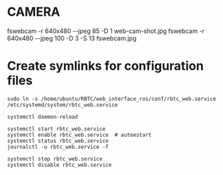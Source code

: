

# CAMERA

fswebcam -r 640x480 --jpeg 85 -D 1 web-cam-shot.jpg
fswebcam -r 640x480 --jpeg 100 -D 3 -S 13 fswebcam.jpg


# Create symlinks for configuration files
```
sudo ln -s /home/ubuntu/RBTC/web_interface_ros/conf/rbtc_web.service /etc/systemd/system/rbtc_web.service
```

```
systemctl daemon-reload

systemctl start rbtc_web.service
systemctl enable rbtc_web.service  # autoestart
systemctl status rbtc_web.service
journalctl -u rbtc_web.service -f

systemctl stop rbtc_web.service
systemctl disable rbtc_web.service

```
